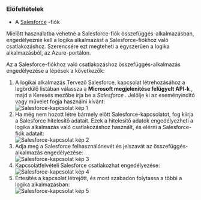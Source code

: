 ### <a name="prerequisites"></a>Előfeltételek

- A [Salesforce](https://salesforce.com) -fiók  


Mielőtt használatba vehetné a Salesforce-fiók összefüggés-alkalmazásban, engedélyeznie kell a logika alkalmazást a Salesforce-fiókhoz való csatlakozáshoz. Szerencsére ezt megteheti a egyszerűen a logika alkalmazásból, az Azure-portálon.  

Az a Salesforce-fiókhoz való csatlakozáshoz összefüggés-alkalmazás engedélyezése a lépések a következők:  
1. A logikai alkalmazás Tervező Salesforce, kapcsolat létrehozásához a legördülő listában válassza a **Microsoft megjelenítése felügyelt API-k** , majd a Keresés mezőbe írja be a *Salesforce* . Jelölje ki az eseményindító vagy művelet fogja használni kívánt:  
![Salesforce-kapcsolat kép 1](./media/connectors-create-api-salesforce/salesforce-1.png)  
2. Ha még nem hozott létre bármely előtt Salesforce-kapcsolatot, fog kiírja a Salesforce hitelesítő adatait. Ezek a hitelesítő adatok engedélyezheti a logika alkalmazás való csatlakozáshoz használt, és elérni a Salesforce-fiók adatait:  
![Salesforce-kapcsolat kép 2](./media/connectors-create-api-salesforce/salesforce-2.png)  
3. Adja meg a Salesforce felhasználónevét és jelszavát az összefüggés-alkalmazás engedélyezése:  
 ![Salesforce-kapcsolat kép 3](./media/connectors-create-api-salesforce/salesforce-3.png)  
4. Kapcsolatfelvételi Salesforce csatlakozhat engedélyezése:  
![Salesforce-kapcsolat kép 4](./media/connectors-create-api-salesforce/salesforce-4.png)  
5. Értesítés a kapcsolat létrejött, és most szabadon folytassa a többi a logika alkalmazásban:  
![Salesforce-kapcsolat kép 5](./media/connectors-create-api-salesforce/salesforce-5.png)  
